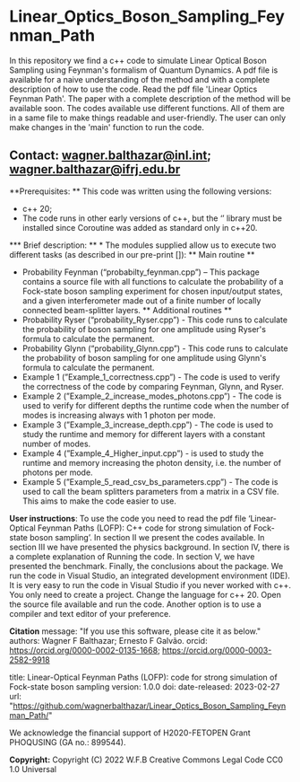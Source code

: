 # Linear_Optics_Boson_Sampling_Feynman_Path

In this repository we find a c++ code to simulate Linear Optical Boson Sampling using Feynman's formalism of Quantum Dynamics. 
A pdf file is available for a naive understanding of the method and with a complete description of how to use the code. Read the pdf file 'Linear Optics Feynman Path'. The paper with a complete description of the method will be available soon.
The codes available use different functions. All of them are in a same file to make things readable and user-friendly. The user can only make changes in the 'main' function to run the code.

Contact: wagner.balthazar@inl.int; wagner.balthazar@ifrj.edu.br
-------------------------------------------------------------------------------


**Prerequisites:
** This code was written using the following versions:
* c++ 20;
* The code runs in other early versions of c++, but the ‘<coroutine>’ library must be installed since Coroutine was added as standard only in c++20.

*** Brief description: ** *
The modules supplied allow us to execute two different tasks (as described in our pre-print []):
** Main routine **
* Probability Feynman (“probabilty_feynman.cpp”) – This package contains a source file with all functions to calculate the probability of a Fock-state boson sampling experiment for chosen input/output states, and a given interferometer made out of a finite number of locally connected beam-splitter layers.
** Additional routines **
* Probability Ryser (“probability_Ryser.cpp”) - This code runs to calculate the probability of boson sampling for one amplitude using Ryser's formula to calculate the permanent.
* Probability Glynn (“probability_Glynn.cpp”) - This code runs to calculate the probability of boson sampling for one amplitude using Glynn's formula to calculate the permanent. 
* Example 1 (”Example_1_correctness.cpp”) - The code is used to verify the correctness of the code by comparing Feynman, Glynn, and Ryser.
* Example 2 (”Example_2_increase_modes_photons.cpp”) - The code is used to verify for different depths the runtime code when the number of modes is increasing always
with 1 photon per mode. 
* Example 3 (”Example_3_increase_depth.cpp”) - The code is used to study the runtime and memory for different layers with a constant number of modes.
* Example 4 (”Example_4_Higher_input.cpp”) - is used to study the runtime and memory increasing the photon density, i.e. the number of photons per mode.
* Example 5 (”Example_5_read_csv_bs_parameters.cpp”) - The code is used to call the beam splitters parameters from a matrix in a CSV file. This aims to make the code easier to use.

**User instructions**:
To use the code you need to read the pdf file ‘Linear-Optical Feynman Paths (LOFP): C++ code for strong simulation of Fock-state boson sampling’. In section II we present the codes available. In section III we have presented the physics background. In section IV, there is a complete explanation of Running the code. In section V, we have presented the benchmark. Finally, the conclusions about the package.
We run the code in Visual Studio, an integrated development environment (IDE). It is very easy to run the code in Visual Studio if you never worked with c++. You only need to create a project. Change the language for c++ 20. Open the source file available and run the code. Another option is to use a compiler and text editor of your preference. 
  
**Citation**
message: "If you use this software, please cite it as below."
authors: Wagner F Balthazar; Ernesto F Galvão.
orcid: https://orcid.org/0000-0002-0135-1668; https://orcid.org/0000-0003-2582-9918
  
title: Linear-Optical Feynman Paths (LOFP): code for strong simulation of Fock-state boson sampling
version: 1.0.0
doi: 
date-released: 2023-02-27
url: "https://github.com/wagnerbalthazar/Linear_Optics_Boson_Sampling_Feynman_Path/"

We acknowledge the financial support of H2020-FETOPEN Grant PHOQUSING (GA no.: 899544).

**Copyright:**
Copyright (C) 2022  W.F.B
Creative Commons Legal Code CC0 1.0 Universal
